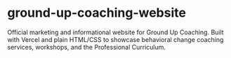 # ground-up-coaching-website
Official marketing and informational website for Ground Up Coaching. Built with Vercel and plain HTML/CSS to showcase behavioral change coaching services, workshops, and the Professional Curriculum.
